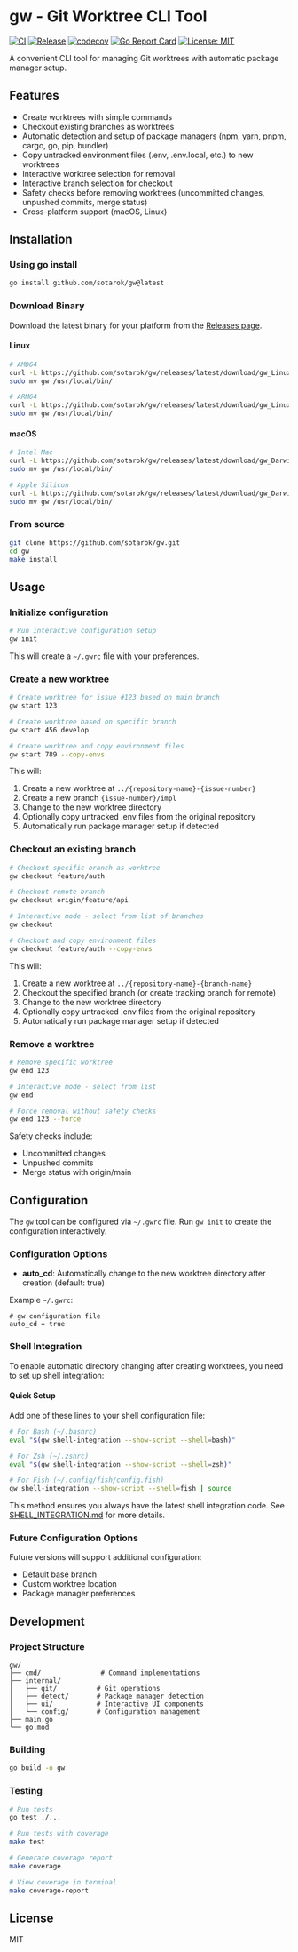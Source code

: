 # gw - Git Worktree CLI Tool

[![CI](https://github.com/sotarok/gw/actions/workflows/ci.yml/badge.svg)](https://github.com/sotarok/gw/actions/workflows/ci.yml)
[![Release](https://github.com/sotarok/gw/actions/workflows/release.yml/badge.svg)](https://github.com/sotarok/gw/actions/workflows/release.yml)
[![codecov](https://codecov.io/gh/sotarok/gw/branch/main/graph/badge.svg)](https://codecov.io/gh/sotarok/gw)
[![Go Report Card](https://goreportcard.com/badge/github.com/sotarok/gw)](https://goreportcard.com/report/github.com/sotarok/gw)
[![License: MIT](https://img.shields.io/badge/License-MIT-yellow.svg)](https://opensource.org/licenses/MIT)

A convenient CLI tool for managing Git worktrees with automatic package manager setup.

## Features

- Create worktrees with simple commands
- Checkout existing branches as worktrees
- Automatic detection and setup of package managers (npm, yarn, pnpm, cargo, go, pip, bundler)
- Copy untracked environment files (.env, .env.local, etc.) to new worktrees
- Interactive worktree selection for removal
- Interactive branch selection for checkout
- Safety checks before removing worktrees (uncommitted changes, unpushed commits, merge status)
- Cross-platform support (macOS, Linux)

## Installation

### Using go install

```bash
go install github.com/sotarok/gw@latest
```

### Download Binary

Download the latest binary for your platform from the [Releases page](https://github.com/sotarok/gw/releases).

#### Linux

```bash
# AMD64
curl -L https://github.com/sotarok/gw/releases/latest/download/gw_Linux_x86_64.tar.gz | tar xz
sudo mv gw /usr/local/bin/

# ARM64
curl -L https://github.com/sotarok/gw/releases/latest/download/gw_Linux_arm64.tar.gz | tar xz
sudo mv gw /usr/local/bin/
```

#### macOS

```bash
# Intel Mac
curl -L https://github.com/sotarok/gw/releases/latest/download/gw_Darwin_x86_64.tar.gz | tar xz
sudo mv gw /usr/local/bin/

# Apple Silicon
curl -L https://github.com/sotarok/gw/releases/latest/download/gw_Darwin_arm64.tar.gz | tar xz
sudo mv gw /usr/local/bin/
```


### From source

```bash
git clone https://github.com/sotarok/gw.git
cd gw
make install
```

## Usage

### Initialize configuration

```bash
# Run interactive configuration setup
gw init
```

This will create a `~/.gwrc` file with your preferences.

### Create a new worktree

```bash
# Create worktree for issue #123 based on main branch
gw start 123

# Create worktree based on specific branch
gw start 456 develop

# Create worktree and copy environment files
gw start 789 --copy-envs
```

This will:
1. Create a new worktree at `../{repository-name}-{issue-number}`
2. Create a new branch `{issue-number}/impl`
3. Change to the new worktree directory
4. Optionally copy untracked .env files from the original repository
5. Automatically run package manager setup if detected

### Checkout an existing branch

```bash
# Checkout specific branch as worktree
gw checkout feature/auth

# Checkout remote branch
gw checkout origin/feature/api

# Interactive mode - select from list of branches
gw checkout

# Checkout and copy environment files
gw checkout feature/auth --copy-envs
```

This will:
1. Create a new worktree at `../{repository-name}-{branch-name}`
2. Checkout the specified branch (or create tracking branch for remote)
3. Change to the new worktree directory
4. Optionally copy untracked .env files from the original repository
5. Automatically run package manager setup if detected

### Remove a worktree

```bash
# Remove specific worktree
gw end 123

# Interactive mode - select from list
gw end

# Force removal without safety checks
gw end 123 --force
```

Safety checks include:
- Uncommitted changes
- Unpushed commits
- Merge status with origin/main

## Configuration

The `gw` tool can be configured via `~/.gwrc` file. Run `gw init` to create the configuration interactively.

### Configuration Options

- **auto_cd**: Automatically change to the new worktree directory after creation (default: true)

Example `~/.gwrc`:
```
# gw configuration file
auto_cd = true
```

### Shell Integration

To enable automatic directory changing after creating worktrees, you need to set up shell integration:

#### Quick Setup

Add one of these lines to your shell configuration file:

```bash
# For Bash (~/.bashrc)
eval "$(gw shell-integration --show-script --shell=bash)"

# For Zsh (~/.zshrc)
eval "$(gw shell-integration --show-script --shell=zsh)"

# For Fish (~/.config/fish/config.fish)
gw shell-integration --show-script --shell=fish | source
```

This method ensures you always have the latest shell integration code. See [SHELL_INTEGRATION.md](SHELL_INTEGRATION.md) for more details.

### Future Configuration Options

Future versions will support additional configuration:
- Default base branch
- Custom worktree location
- Package manager preferences

## Development

### Project Structure

```
gw/
├── cmd/               # Command implementations
├── internal/
│   ├── git/          # Git operations
│   ├── detect/       # Package manager detection
│   ├── ui/           # Interactive UI components
│   └── config/       # Configuration management
├── main.go
└── go.mod
```

### Building

```bash
go build -o gw
```

### Testing

```bash
# Run tests
go test ./...

# Run tests with coverage
make test

# Generate coverage report
make coverage

# View coverage in terminal
make coverage-report
```

## License

MIT
